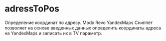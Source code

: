 adressToPos
===========
Определение координат по адресу.
Modx Revo
YandexMaps
Сниппет позволяет на основе введенных данных определить координаты адреса на YandexMaps и записать их в TV параметр.
